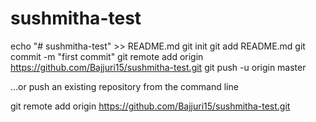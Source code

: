 # sushmitha-test

echo "# sushmitha-test" >> README.md
git init
git add README.md
git commit -m "first commit"
git remote add origin https://github.com/Bajjuri15/sushmitha-test.git
git push -u origin master

…or push an existing repository from the command line

git remote add origin https://github.com/Bajjuri15/sushmitha-test.git
